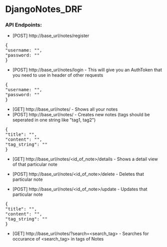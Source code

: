 # DjangoNotes_DRF

### API Endpoints:

- [POST] http://base_url/notes/register
<pre>
{
"username: "",
"password: ""
}
</pre>

- [POST] http://base_url/notes/login - This will give you an AuthToken that you need to use in header of other requests
<pre>
{
"username: "",
"password: ""
}
</pre>

- [GET] http://base_url/notes/ - Shows all your notes
- [POST] http://base_url/notes/ - Creates new notes (tags should be seperated in one string like "tag1, tag2")
<pre>
{
"title": "",
"content": "",
"tag_string": ""
}
</pre>

- [GET] http://base_url/notes/<id_of_note>/details - Shows a detail view of that particular note

- [POST] http://base_url/notes/<id_of_note>/delete - Deletes that particular note

- [POST] http://base_url/notes/<id_of_note>/update - Updates that particular note

<pre>
{
"title": "",
"content": "",
"tag_string": ""
}
</pre>

- [GET] http://base_url/notes/?search=<search_tag> - Searches for occurance of <search_tag> in tags of Notes
